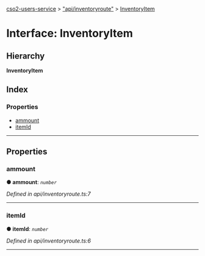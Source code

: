 [cso2-users-service](../README.md) > ["api/inventoryroute"](../modules/_api_inventoryroute_.md) > [InventoryItem](../interfaces/_api_inventoryroute_.inventoryitem.md)

# Interface: InventoryItem

## Hierarchy

**InventoryItem**

## Index

### Properties

* [ammount](_api_inventoryroute_.inventoryitem.md#ammount)
* [itemId](_api_inventoryroute_.inventoryitem.md#itemid)

---

## Properties

<a id="ammount"></a>

###  ammount

**● ammount**: *`number`*

*Defined in api/inventoryroute.ts:7*

___
<a id="itemid"></a>

###  itemId

**● itemId**: *`number`*

*Defined in api/inventoryroute.ts:6*

___


